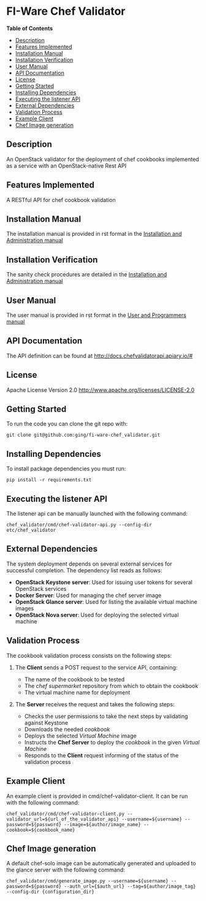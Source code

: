 FI-Ware Chef Validator
======================

**Table of Contents**

- [Description](#description)
- [Features Implemented](#features-implemented)
- [Installation Manual](#installation-manual)
- [Installation Verification](#installation-verification)
- [User Manual](#user-manual)
- [API Documentation](#api-documentation)
- [License](#license)
- [Getting Started](#getting-started)
- [Installing Dependencies](#installing-dependencies)
- [Executing the listener API](#executing-the-listener-api)
- [External Dependencies](#external-dependencies)
- [Validation Process](#validation-process)
- [Example Client](#example-client)
- [Chef Image generation](#chef-image-generation)
	
Description
-----------

An OpenStack validator for the deployment of chef cookbooks implemented as
a service with an OpenStack-native Rest API

Features Implemented
--------------------
A RESTful API for chef cookbook validation

Installation Manual
-------------------
The installation manual is provided in rst format in the [Installation and Administration manual](doc/source/adminmanual.rst)

Installation Verification
-------------------------
The sanity check procedures are detailed in the [Installation and Administration manual](doc/source/adminmanual.rst)

User Manual
-----------
The user manual is provided in rst format in the [User and Programmers manual](doc/source/usermanual.rst)

API Documentation
-----------------

The API definition can be found at <http://docs.chefvalidatorapi.apiary.io/#>

License
-------

Apache License Version 2.0 <http://www.apache.org/licenses/LICENSE-2.0>

Getting Started
---------------

To run the code you can clone the git repo with:

    git clone git@github.com:ging/fi-ware-chef_validator.git

Installing Dependencies
-----------------------

To install package dependencies you must run:

    pip install -r requirements.txt

Executing the listener API
--------------------------

The listener api can be manually launched with the following command:

    chef_validator/cmd/chef-validator-api.py --config-dir etc/chef_validator


External Dependencies
---------------------

The system deployment depends on several external services for
successful completion. The dependency list reads as follows:

- **OpenStack Keystone server**: Used for issuing user tokens for several OpenStack services
- **Docker Server**: Used for managing the chef server image
- **OpenStack Glance server**: Used for listing the available virtual machine images
- **OpenStack Nova server**: Used for deploying the selected virtual machine


Validation Process
------------------

The cookbook validation process consists on the following steps:

1. The **Client** sends a POST request to the service API, containing:
    - The name of the cookbook to be tested
    - The *chef supermarket* repository from which to obtain the cookbook
    - The virtual machine name for deployment

2. The **Server** receives the request and takes the following steps:
    - Checks the user permissions to take the next steps by validating against Keystone
    - Downloads the needed *cookbook*
    - Deploys the selected *Virtual Machine* image
    - Instructs the **Chef Server** to deploy the *cookbook* in the given *Virtual Machine*
    - Responds to the **Client** request informing of the status of the validation process

Example Client
---------------
An example client is provided in cmd/chef-validator-client. It can be run with the following command:

    chef_validator/cmd/chef-validator-client.py --validator_url=${url_of_the_validator_api} --username=${username} --password=${password} --image=${author/image_name} --cookbook=${cookbook_name}

Chef Image generation
---------------------
A default chef-solo image can be automatically generated and uploaded to the glance server with the following command:

    chef_validator/cmd/generate_image.py --username=${username} --password=${password} --auth_url={$auth_url} --tag=${author/image_tag} --config-dir {configuration_dir}

